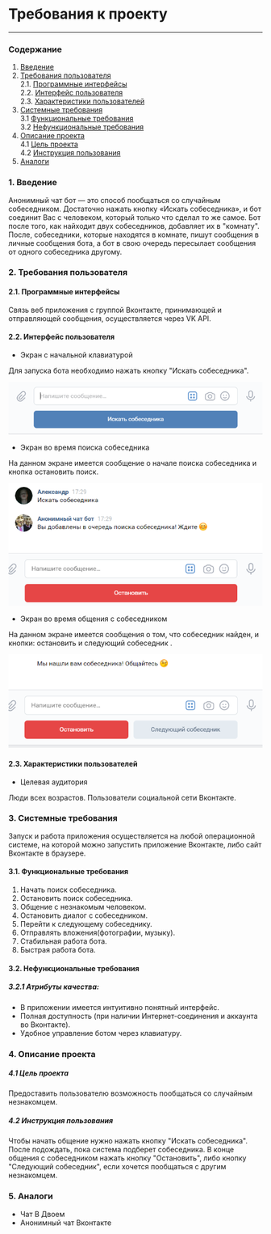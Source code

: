 # Требования к проекту
---
### Содержание
1. [Введение](#1)
2. [Требования пользователя](#2) <br>
  2.1. [Программные интерфейсы](#2.1) <br>
  2.2. [Интерфейс пользователя](#2.2) <br>
  2.3. [Характеристики пользователей](#2.3) <br>
3. [Системные требования](#3) <br>
  3.1 [Функциональные требования](#3.1) <br>
  3.2 [Нефункциональные требования](#3.2) <br>
4. [Описание проекта](#4) <br>
	4.1 [Цель проекта](#4.1) <br>
	4.2 [Инструкция пользования](#4.2) <br>
5. [Аналоги](#5) <br>

### 1. Введение <a name="1"></a>
Анонимный чат бот — это способ пообщаться со случайным собеседником. Достаточно нажать кнопку «Искать собеседника», и бот соединит Вас с человеком, который только что сделал то же самое. Бот после того, как найходит двух собеседников, добавляет их в "комнату". После, собеседники, которые находятся в комнате, пишут сообщения в личные сообщения бота, а бот в свою очередь пересылает сообщения от одного собеседника другому.

### 2. Требования пользователя <a name="2"></a>
#### 2.1. Программные интерфейсы <a name="2.1"></a>
Связь веб приложения с группой Вконтакте, принимающей и отправляющей сообщения, осуществляется через VK API. 


#### 2.2. Интерфейс пользователя <a name="2.2"></a>
  
- Экран с начальной клавиатурой

Для запуска бота необходимо нажать кнопку "Искать собеседника".

  ![Start](https://github.com/GaponTV/AnonChatVK/blob/master/Images/Start.PNG)
  
- Экран во время поиска собеседника

На данном экране имеется сообщение о начале поиска собеседника и кнопка остановить поиск.

  ![Search](https://github.com/GaponTV/AnonChatVK/blob/master/Images/Search.PNG)
  
- Экран во время общения с собеседником

На данном экране имеется сообщения о том, что собеседник найден, и кнопки: остановить и следующий собеседник .

  ![UserFound](https://github.com/GaponTV/AnonChatVK/blob/master/Images/UserFound.PNG)

#### 2.3. Характеристики пользователей <a name="2.3"></a>
- Целевая аудитория

Люди всех возрастов. Пользователи социальной сети Вконтакте.

### 3. Системные требования <a name="3"></a>
Запуск и работа приложения осуществляется на любой операционной системе, на которой можно запустить приложение Вконтакте, либо сайт Вконтакте в браузере.
#### 3.1. Функциональные требования <a name="3.1"></a>
   1. Начать поиск собеседника.
   2. Остановить поиск собеседника.
   3. Общение с незнакомым человеком.
   4. Остановить диалог с собеседником.
   5. Перейти к следующему собеседнику.
   6. Отправлять вложения(фотографии, музыку).
   7. Стабильная работа бота.
   8. Быстрая работа бота.

#### 3.2. Нефункциональные требования <a name="3.2"></a>
##### 3.2.1 Атрибуты качества:
- В приложении имеется интуитивно понятный интерфейс.
- Полная доступность (при наличии Интернет-соединения и аккаунта во Вконтакте).
- Удобное управление ботом через клавиатуру.
### 4. Описание проекта <a name="4"></a>
  ##### 4.1 Цель проекта <a name="4.1"></a>
Предоставить пользователю возможность пообщаться со случайным незнакомцем.
  ##### 4.2 Инструкция пользования <a name="4.2"></a>
  Чтобы начать общение нужно нажать кнопку "Искать собеседника". После подождать, пока система подберет собеседника. В конце общения с собеседником нажать кнопку "Остановить", либо кнопку "Следующий собеседник", если хочется пообщаться с другим незнакомцем.
 
### 5. Аналоги <a name="5"></a>
- Чат В Двоем
- Анонимный чат Вконтакте
